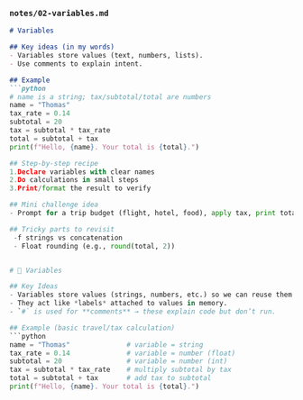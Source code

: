 
### `notes/02-variables.md`
```markdown
# Variables

## Key ideas (in my words)
- Variables store values (text, numbers, lists).
- Use comments to explain intent.

## Example
```python
# name is a string; tax/subtotal/total are numbers
name = "Thomas"
tax_rate = 0.14
subtotal = 20
tax = subtotal * tax_rate
total = subtotal + tax
print(f"Hello, {name}. Your total is {total}.")

## Step-by-step recipe
1.Declare variables with clear names
2.Do calculations in small steps
3.Print/format the result to verify

## Mini challenge idea
- Prompt for a trip budget (flight, hotel, food), apply tax, print total.

## Tricky parts to revisit
 -f strings vs concatenation
 - Float rounding (e.g., round(total, 2))


# 📝 Variables

## Key Ideas
- Variables store values (strings, numbers, etc.) so we can reuse them later.
- They act like *labels* attached to values in memory.
- `#` is used for **comments** → these explain code but don’t run.

## Example (basic travel/tax calculation)
```python
name = "Thomas"              # variable = string
tax_rate = 0.14              # variable = number (float)
subtotal = 20                # variable = number (int)
tax = subtotal * tax_rate    # multiply subtotal by tax
total = subtotal + tax       # add tax to subtotal
print(f"Hello, {name}. Your total is {total}.")
